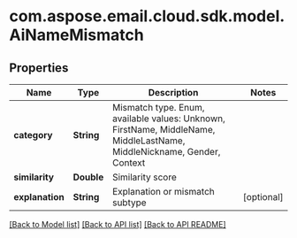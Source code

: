 
# com.aspose.email.cloud.sdk.model.AiNameMismatch

## Properties
Name | Type | Description | Notes
------------ | ------------- | ------------- | -------------
**category** | **String** | Mismatch type. Enum, available values: Unknown, FirstName, MiddleName, MiddleLastName, MiddleNickname, Gender, Context | 
**similarity** | **Double** | Similarity score              | 
**explanation** | **String** | Explanation or mismatch subtype              |  [optional]


    
    


    
    


    
    


[[Back to Model list]](README.md#documentation-for-models) [[Back to API list]](README.md#documentation-for-api-endpoints) [[Back to API README]](README.md)

